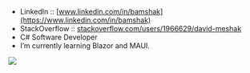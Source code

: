 

<!--
**bamshak/bamshak** is a ✨ _special_ ✨ repository because its `README.md` (this file) appears on your GitHub profile.

Here are some ideas to get you started:

- 🔭 I’m currently working on ...
- 🌱 I’m currently learning ...
- 👯 I’m looking to collaborate on ...
- 🤔 I’m looking for help with ...
- 💬 Ask me about ...
- 📫 How to reach me: ...
- 😄 Pronouns: ...
- ⚡ Fun fact: ...
-->
 - LinkedIn :: [www.linkedin.com/in/bamshak](https://www.linkedin.com/in/bamshak) 
 - StackOverflow :: [stackoverflow.com/users/1966629/david-meshak](https://www.stackoverflow.com/users/1966629/david-meshak) 
 - C# Software Developer
 - I’m currently learning Blazor and MAUI.

![](https://komarev.com/ghpvc/?username=bamshak&style=flat-square&color=000000&label=Profile+VIEWS)

